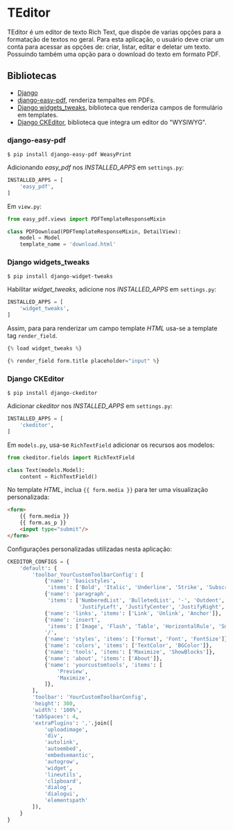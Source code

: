 # TEditor

TEditor é um editor de texto Rich Text, que dispõe de varias opções para a formatação de textos no geral. Para esta aplicação, o usuário deve criar um conta para acessar as opções de: criar, listar, editar e deletar um texto. Possuindo também uma opção para o download do texto em formato PDF.

## Bibliotecas
- [Django](https://www.djangoproject.com/)
- [django-easy-pdf](https://django-easy-pdf.readthedocs.io/en/develop/), renderiza tempaltes em PDFs.
- [Django widgets_tweaks](https://pypi.org/project/django-widget-tweaks/), biblioteca que renderiza campos de formulário em templates.
- [Django CKEditor](https://django-ckeditor.readthedocs.io/en/latest/), biblioteca que integra um editor do "WYSIWYG".

### django-easy-pdf
```
$ pip install django-easy-pdf WeasyPrint
```

Adicionando *easy_pdf* nos *INSTALLED_APPS* em `settings.py`:
```python
INSTALLED_APPS = [
    'easy_pdf',
]
```
Em `view.py`:
```python
from easy_pdf.views import PDFTemplateResponseMixin

class PDFDownload(PDFTemplateResponseMixin, DetailView):
    model = Model
    template_name = 'download.html'
```

### Django widgets_tweaks
```
$ pip install django-widget-tweaks
```
Habilitar *widget_tweaks*, adicione nos *INSTALLED_APPS* em `settings.py`:
```python
INSTALLED_APPS = [
    'widget_tweaks',
]
```

Assim, para para renderizar um campo template *HTML* usa-se a template tag `render_field`.
```python
{% load widget_tweaks %}

{% render_field form.title placeholder="input" %}
```
### Django CKEditor
```
$ pip install django-ckeditor
```
Adicionar *ckeditor* nos *INSTALLED_APPS* em `settings.py`:
```python
INSTALLED_APPS = [
    'ckeditor',
]
```
Em `models.py`, usa-se ``RichTextField`` adicionar os recursos aos modelos:
```python
from ckeditor.fields import RichTextField

class Text(models.Model):
    content = RichTextField()
```
No template *HTML*, inclua `{{ form.media }}` para ter uma visualização personalizada:
```HTML
<form>
    {{ form.media }}
    {{ form.as_p }}
    <input type="submit"/>
</form>
```

Configurações personalizadas utilizadas nesta aplicação:
```python
CKEDITOR_CONFIGS = {
    'default': {
        'toolbar_YourCustomToolbarConfig': [
            {'name': 'basicstyles',
             'items': ['Bold', 'Italic', 'Underline', 'Strike', 'Subscript', 'Superscript', '-', 'RemoveFormat']},
            {'name': 'paragraph',
             'items': ['NumberedList', 'BulletedList', '-', 'Outdent', 'Indent', '-', 'Blockquote', 'CreateDiv', '-',
                       'JustifyLeft', 'JustifyCenter', 'JustifyRight', 'JustifyBlock', '-']},
            {'name': 'links', 'items': ['Link', 'Unlink', 'Anchor']},
            {'name': 'insert',
             'items': ['Image', 'Flash', 'Table', 'HorizontalRule', 'Smiley', 'SpecialChar', 'PageBreak']},
            '/',
            {'name': 'styles', 'items': ['Format', 'Font', 'FontSize']},
            {'name': 'colors', 'items': ['TextColor', 'BGColor']},
            {'name': 'tools', 'items': ['Maximize', 'ShowBlocks']},
            {'name': 'about', 'items': ['About']},
            {'name': 'yourcustomtools', 'items': [
                'Preview',
                'Maximize',
            ]},
        ],
        'toolbar': 'YourCustomToolbarConfig',
        'height': 300,
        'width': '100%',
        'tabSpaces': 4,
        'extraPlugins': ','.join([
            'uploadimage',
            'div',
            'autolink',
            'autoembed',
            'embedsemantic',
            'autogrow',
            'widget',
            'lineutils',
            'clipboard',
            'dialog',
            'dialogui',
            'elementspath'
        ]),
    }
}
```
